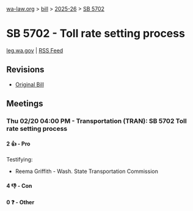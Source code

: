 [wa-law.org](/) > [bill](/bill/) > [2025-26](/bill/2025-26/) > [SB 5702](/bill/2025-26/sb/5702/)

# SB 5702 - Toll rate setting process
[leg.wa.gov](https://app.leg.wa.gov/billsummary?BillNumber=5702&Year=2025&Initiative=false) | [RSS Feed](./rss.xml)

## Revisions
* [Original Bill](1/)

## Meetings
### Thu 02/20 04:00 PM - Transportation (TRAN): SB 5702 Toll rate setting process
#### 2 👍 - Pro
Testifying:
* Reema Griffith - Wash. State Transportation Commission

#### 4 👎 - Con

#### 0 ❓ - Other
